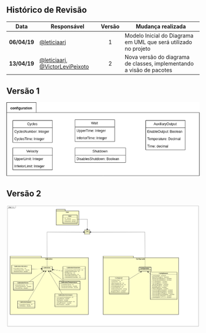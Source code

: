 
## Histórico de Revisão

| Data | Responsável | Versão | Mudança realizada |
|:----:| ----------- |:------:| ----------------- |
| **06/04/19** | [@leticiaarj](https://github.com/leticiaarj) | 1 | Modelo Inicial do Diagrama em UML que será utilizado no projeto |
| **13/04/19** | [@leticiaarj](https://github.com/leticiaarj), [@VictorLeviPeixoto](https://github.com/VictorLeviPeixoto) | 2 | Nova versão do diagrama de classes, implementando a visão de pacotes  |

## Versão 1
![v1](images/diagrama-de-classe-v1.png)


## Versão 2
![v2](images/diagrama-de-classe-v2.png)

